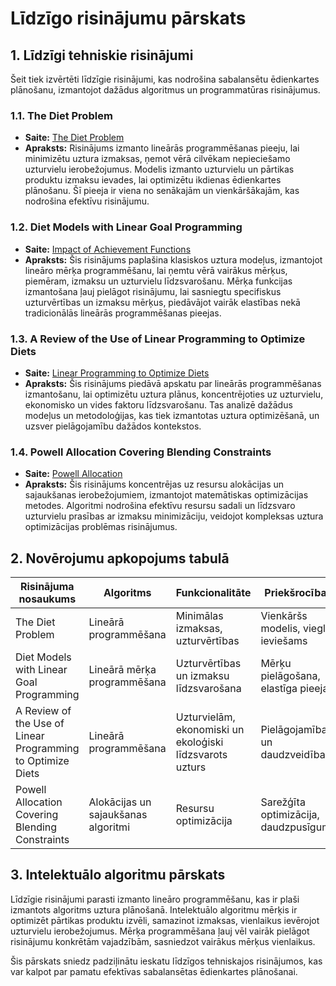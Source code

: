 # Līdzīgo risinājumu pārskats

## 1. Līdzīgi tehniskie risinājumi

Šeit tiek izvērtēti līdzīgie risinājumi, kas nodrošina sabalansētu ēdienkartes plānošanu, izmantojot dažādus algoritmus un programmatūras risinājumus.

### 1.1. The Diet Problem
- **Saite:** [The Diet Problem](https://www.slideshare.net/santttosh/the-diet-problem)
- **Apraksts:** Risinājums izmanto lineārās programmēšanas pieeju, lai minimizētu uztura izmaksas, ņemot vērā cilvēkam nepieciešamo uzturvielu ierobežojumus. Modelis izmanto uzturvielu un pārtikas produktu izmaksu ievades, lai optimizētu ikdienas ēdienkartes plānošanu. Šī pieeja ir viena no senākajām un vienkāršākajām, kas nodrošina efektīvu risinājumu.

### 1.2. Diet Models with Linear Goal Programming
- **Saite:** [Impact of Achievement Functions](https://www.nature.com/articles/ejcn201556)
- **Apraksts:** Šis risinājums paplašina klasiskos uztura modeļus, izmantojot lineāro mērķa programmēšanu, lai ņemtu vērā vairākus mērķus, piemēram, izmaksu un uzturvielu līdzsvarošanu. Mērķa funkcijas izmantošana ļauj pielāgot risinājumu, lai sasniegtu specifiskus uzturvērtības un izmaksu mērķus, piedāvājot vairāk elastības nekā tradicionālās lineārās programmēšanas pieejas.

### 1.3. A Review of the Use of Linear Programming to Optimize Diets
- **Saite:** [Linear Programming to Optimize Diets](https://www.ncbi.nlm.nih.gov/pmc/articles/PMC6021504/)
- **Apraksts:** Šis risinājums piedāvā apskatu par lineārās programmēšanas izmantošanu, lai optimizētu uztura plānus, koncentrējoties uz uzturvielu, ekonomisko un vides faktoru līdzsvarošanu. Tas analizē dažādus modeļus un metodoloģijas, kas tiek izmantotas uztura optimizēšanā, un uzsver pielāgojamību dažādos kontekstos.

### 1.4. Powell Allocation Covering Blending Constraints
- **Saite:** [Powell Allocation](https://web.fe.up.pt/~mac/ensino/docs/OR/otherDocs/PowellAllocationCoveringBlendingConstraints.pdf)
- **Apraksts:** Šis risinājums koncentrējas uz resursu alokācijas un sajaukšanas ierobežojumiem, izmantojot matemātiskas optimizācijas metodes. Algoritmi nodrošina efektīvu resursu sadali un līdzsvaro uzturvielu prasības ar izmaksu minimizāciju, veidojot kompleksas uztura optimizācijas problēmas risinājumus.

## 2. Novērojumu apkopojums tabulā

| Risinājuma nosaukums                                             | Algoritms                         | Funkcionalitāte                      | Priekšrocības                             |
|------------------------------------------------------------------|-----------------------------------|--------------------------------------|-------------------------------------------|
| The Diet Problem                                                 | Lineārā programmēšana             | Minimālas izmaksas, uzturvērtības    | Vienkāršs modelis, viegli ieviešams       |
| Diet Models with Linear Goal Programming                         | Lineārā mērķa programmēšana       | Uzturvērtības un izmaksu līdzsvarošana | Mērķu pielāgošana, elastīga pieeja        |
| A Review of the Use of Linear Programming to Optimize Diets      | Lineārā programmēšana             | Uzturvielām, ekonomiski un ekoloģiski līdzsvarots uzturs | Pielāgojamība un daudzveidība            |
| Powell Allocation Covering Blending Constraints                  | Alokācijas un sajaukšanas algoritmi | Resursu optimizācija                 | Sarežģīta optimizācija, daudzpusīgums     |

## 3. Intelektuālo algoritmu pārskats

Līdzīgie risinājumi parasti izmanto lineāro programmēšanu, kas ir plaši izmantots algoritms uztura plānošanā. Intelektuālo algoritmu mērķis ir optimizēt pārtikas produktu izvēli, samazinot izmaksas, vienlaikus ievērojot uzturvielu ierobežojumus. Mērķa programmēšana ļauj vēl vairāk pielāgot risinājumu konkrētām vajadzībām, sasniedzot vairākus mērķus vienlaikus.

Šis pārskats sniedz padziļinātu ieskatu līdzīgos tehniskajos risinājumos, kas var kalpot par pamatu efektīvas sabalansētas ēdienkartes plānošanai.
